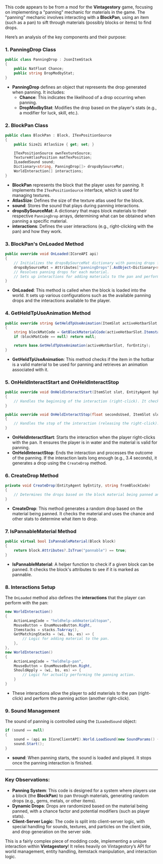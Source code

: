 This code appears to be from a mod for the **Vintagestory** game, focusing on implementing a "panning" mechanic for materials in the game. The "panning" mechanic involves interacting with a **BlockPan**, using an item (such as a pan) to sift through materials (possibly blocks or items) to find drops.

Here’s an analysis of the key components and their purpose:

### 1. **PanningDrop Class**
```csharp
public class PanningDrop : JsonItemStack
{
    public NatFloat Chance;
    public string DropModbyStat;
}
```
- **PanningDrop** defines an object that represents the drop generated when panning. It includes:
  - **Chance**: This indicates the likelihood of a drop occurring when panning.
  - **DropModbyStat**: Modifies the drop based on the player's stats (e.g., a modifier for luck, skill, etc.).

### 2. **BlockPan Class**
```csharp
public class BlockPan : Block, ITexPositionSource
{
    public Size2i AtlasSize { get; set; }

    ITexPositionSource ownTextureSource;
    TextureAtlasPosition matTexPosition;
    ILoadedSound sound;
    Dictionary<string, PanningDrop[]> dropsBySourceMat;
    WorldInteraction[] interactions;
}
```
- **BlockPan** represents the block that the player uses for panning. It implements the `ITexPositionSource` interface, which is used for managing textures.
- **AtlasSize**: Defines the size of the texture atlas used for the block.
- **sound**: Stores the sound that plays during panning interactions.
- **dropsBySourceMat**: A dictionary that maps block materials to their respective `PanningDrop` arrays, determining what can be obtained when panning a specific material.
- **interactions**: Defines the user interactions (e.g., right-clicking with the pan) and how they work.

### 3. **BlockPan's OnLoaded Method**
```csharp
public override void OnLoaded(ICoreAPI api)
{
    // Initializes the dropsBySourceMat dictionary with panning drops for each block material.
    dropsBySourceMat = Attributes["panningDrops"].AsObject<Dictionary<string, PanningDrop[]>>();
    // Resolves panning drops for each material.
    // Sets up interactions for adding materials to the pan and performing the panning action.
}
```
- **OnLoaded**: This method is called when the block is loaded into the world. It sets up various configurations such as the available panning drops and the interactions available to the player.

### 4. **GetHeldTpUseAnimation Method**
```csharp
public override string GetHeldTpUseAnimation(ItemSlot activeHotbarSlot, Entity forEntity)
{
    string blockMatCode = GetBlockMaterialCode(activeHotbarSlot.Itemstack);
    if (blockMatCode == null) return null;

    return base.GetHeldTpUseAnimation(activeHotbarSlot, forEntity);
}
```
- **GetHeldTpUseAnimation**: This method checks if the item in the hotbar is a valid material to be used for panning and retrieves an animation associated with it.

### 5. **OnHeldInteractStart and OnHeldInteractStop**
```csharp
public override void OnHeldInteractStart(ItemSlot slot, EntityAgent byEntity, BlockSelection blockSel, EntitySelection entitySel, bool firstEvent, ref EnumHandHandling handling)
{
    // Handles the beginning of the interaction (right-click). It checks if the player is in water and prepares the pan with material.
}

public override void OnHeldInteractStop(float secondsUsed, ItemSlot slot, EntityAgent byEntity, BlockSelection blockSel, EntitySelection entitySel)
{
    // Handles the stop of the interaction (releasing the right-click). If the panning time is long enough, it creates a drop.
}
```
- **OnHeldInteractStart**: Starts the interaction when the player right-clicks with the pan. It ensures the player is in water and the material is valid for panning.
- **OnHeldInteractStop**: Ends the interaction and processes the outcome of the panning. If the interaction lasts long enough (e.g., 3.4 seconds), it generates a drop using the `CreateDrop` method.

### 6. **CreateDrop Method**
```csharp
private void CreateDrop(EntityAgent byEntity, string fromBlockCode)
{
    // Determines the drops based on the block material being panned and spawns the appropriate items.
}
```
- **CreateDrop**: This method generates a random drop based on the material being panned. It checks the material and uses the chance and other stats to determine what item to drop.

### 7. **IsPannableMaterial Method**
```csharp
public virtual bool IsPannableMaterial(Block block)
{
    return block.Attributes?.IsTrue("pannable") == true;
}
```
- **IsPannableMaterial**: A helper function to check if a given block can be panned. It checks the block's attributes to see if it is marked as pannable.

### 8. **Interactions Setup**
The `OnLoaded` method also defines the **interactions** that the player can perform with the pan:
```csharp
new WorldInteraction()
{
    ActionLangCode = "heldhelp-addmaterialtopan",
    MouseButton = EnumMouseButton.Right,
    Itemstacks = stacks.ToArray(),
    GetMatchingStacks = (wi, bs, es) => {
        // Logic for adding material to the pan.
    },
},
new WorldInteraction()
{
    ActionLangCode = "heldhelp-pan",
    MouseButton = EnumMouseButton.Right,
    ShouldApply = (wi, bs, es) => {
        // Logic for actually performing the panning action.
    }
}
```
- These interactions allow the player to add materials to the pan (right-click) and perform the panning action (another right-click).

### 9. **Sound Management**
The sound of panning is controlled using the `ILoadedSound` object:
```csharp
if (sound == null)
{
    sound = (api as ICoreClientAPI).World.LoadSound(new SoundParams() { ... });
    sound.Start();
}
```
- **sound**: When panning starts, the sound is loaded and played. It stops once the panning interaction is finished.

---

### Key Observations:
- **Panning System**: This code is designed for a system where players use a block (the **BlockPan**) to pan through materials, generating random drops (e.g., gems, metals, or other items).
- **Dynamic Drops**: Drops are randomized based on the material being panned, with a chance factor and potential modifiers (such as player stats).
- **Client-Server Logic**: The code is split into client-server logic, with special handling for sounds, textures, and particles on the client side, and drop generation on the server side.

This is a fairly complex piece of modding code, implementing a unique interaction within **Vintagestory**! It relies heavily on Vintagestory’s API for world management, entity handling, itemstack manipulation, and interaction logic.
